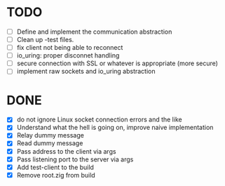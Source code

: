 # TODO

- [ ] Define and implement the communication abstraction
- [ ] Clean up -test files.
- [ ] fix client not being able to reconnect
- [ ] io_uring: proper disconnet handling
- [ ] secure connection with SSL or whatever is appropriate (more secure)
- [ ] implement raw sockets and io_uring abstraction

# DONE

- [x] do not ignore Linux socket connection errors and the like
- [x] Understand what the hell is going on, improve naive implementation
- [x] Relay dummy message
- [x] Read dummy message
- [x] Pass address to the client via args
- [x] Pass listening port to the server via args
- [x] Add test-client to the build
- [x] Remove root.zig from build
